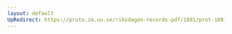 ```yaml
---
layout: default
UpRedirect: https://pruto.im.uu.se/riksdagen-records-pdf/1881/prot-1881--ak--023.pdf
---
```

